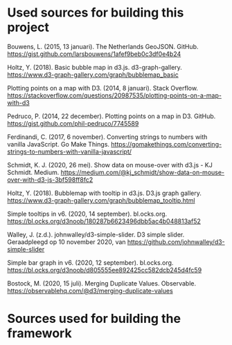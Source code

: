 # Used sources for building this project

Bouwens, L. (2015, 13 januari). The Netherlands GeoJSON. GitHub. https://gist.github.com/larsbouwens/1afef9beb0c3df0e4b24

Holtz, Y. (2018). Basic bubble map in d3.js. d3-graph-gallery. https://www.d3-graph-gallery.com/graph/bubblemap_basic

Plotting points on a map with D3. (2014, 8 januari). Stack Overflow. https://stackoverflow.com/questions/20987535/plotting-points-on-a-map-with-d3

Pedruco, P. (2014, 22 december). Plotting points on a map in D3. GitHub. https://gist.github.com/phil-pedruco/7745589

Ferdinandi, C. (2017, 6 november). Converting strings to numbers with vanilla JavaScript. Go Make Things. https://gomakethings.com/converting-strings-to-numbers-with-vanilla-javascript/

Schmidt, K. J. (2020, 26 mei). Show data on mouse-over with d3.js - KJ Schmidt. Medium. https://medium.com/@kj_schmidt/show-data-on-mouse-over-with-d3-js-3bf598ff8fc2

Holtz, Y. (2018). Bubblemap with tooltip in d3.js. D3.js graph gallery. https://www.d3-graph-gallery.com/graph/bubblemap_tooltip.html

Simple tooltips in v6. (2020, 14 september). bl.ocks.org. https://bl.ocks.org/d3noob/180287b6623496dbb5ac4b048813af52

Walley, J. (z.d.). johnwalley/d3-simple-slider. D3 simple slider. Geraadpleegd op 10 november 2020, van https://github.com/johnwalley/d3-simple-slider

Simple bar graph in v6. (2020, 12 september). bl.ocks.org. https://bl.ocks.org/d3noob/d805555ee892425cc582dcb245d4fc59

Bostock, M. (2020, 15 juli). Merging Duplicate Values. Observable. https://observablehq.com/@d3/merging-duplicate-values

# Sources used for building the framework